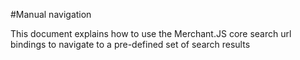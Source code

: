 #Manual navigation

This document explains how to use the Merchant.JS core search url bindings to navigate to a pre-defined set of search results
